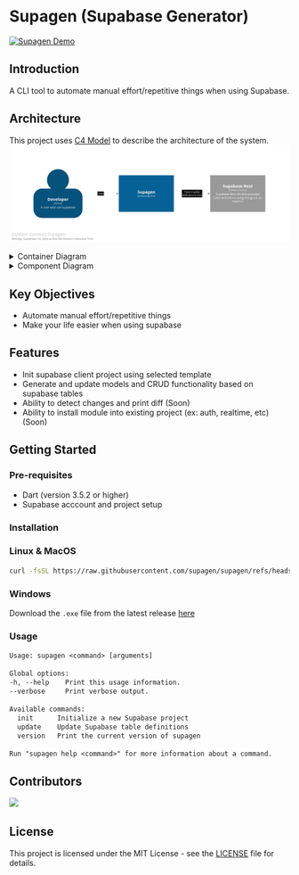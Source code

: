 # Supagen (Supabase Generator)

[![Supagen Demo](/assets/supagen_demo.gif)](https://jam.dev/c/de952d15-8cf8-451c-96bc-0de2414e3853)

## Introduction
A CLI tool to automate manual effort/repetitive things when using Supabase.

## Architecture

This project uses [C4 Model](https://c4model.com/) to describe the architecture of the system.
![Context Diagram](/assets/c4/context.svg)

<details>
  <summary>Container Diagram</summary>

  ![Container Diagram](/assets/c4/container.svg)
</details>

<details>
  <summary>Component Diagram</summary>

  ![Component Supagen CLI Diagram](/assets/c4/component_supagen_cli.svg)
  ![Component Supagen Bricks Diagram](/assets/c4/component_supagen_bricks.svg)
</details>

## Key Objectives
- Automate manual effort/repetitive things
- Make your life easier when using supabase

## Features

- Init supabase client project using selected template
- Generate and update models and CRUD functionality based on supabase tables
- Ability to detect changes and print diff (Soon)
- Ability to install module into existing project (ex: auth, realtime, etc) (Soon)

## Getting Started

### Pre-requisites
- Dart (version 3.5.2 or higher)
- Supabase acccount and project setup

### Installation

### Linux & MacOS
```bash
curl -fsSL https://raw.githubusercontent.com/supagen/supagen/refs/heads/main/scripts/install.sh | bash
```

### Windows
Download the `.exe` file from the latest release [here](https://github.com/supagen/supagen/releases/latest)

### Usage
```
Usage: supagen <command> [arguments]

Global options:
-h, --help    Print this usage information.
--verbose     Print verbose output.

Available commands:
  init      Initialize a new Supabase project
  update    Update Supabase table definitions
  version   Print the current version of supagen

Run "supagen help <command>" for more information about a command.
```

## Contributors
<a href="https://github.com/supagen/supagen/graphs/contributors">
  <img src="https://contrib.rocks/image?repo=supagen/supagen" />
</a>

## License
This project is licensed under the MIT License - see the [LICENSE](LICENSE) file for details.
